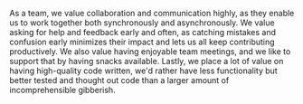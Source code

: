 As a team, we value collaboration and communication highly, as they enable us to work together both synchronously and asynchronously. We value asking for help and feedback early and often, as catching mistakes and confusion early minimizes their impact and lets us all keep contributing productively. We also value having enjoyable team meetings, and we like to support that by having snacks available. Lastly, we place a lot of value on having high-quality code written, we'd rather have less functionality but better tested and thought out code than a larger amount of incomprehensible gibberish.